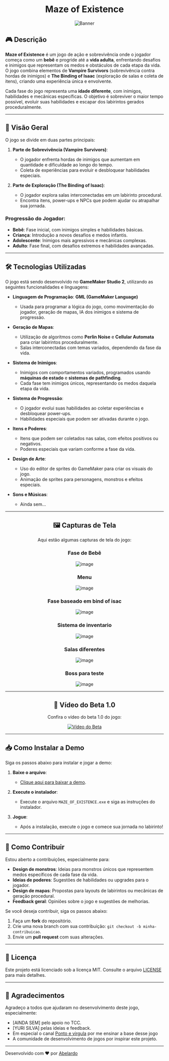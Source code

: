 <div align="center">
   
# Maze of Existence

![Banner](https://github.com/user-attachments/assets/4209a1bb-86f1-417b-879d-2e9cc8d25104)

 <!-- Adicione um banner visual aqui -->
</div>

## 🎮 Descrição

**Maze of Existence** é um jogo de ação e sobrevivência onde o jogador começa como um **bebê** e progride até a **vida adulta**, enfrentando desafios e inimigos que representam os medos e obstáculos de cada etapa da vida. O jogo combina elementos de **Vampire Survivors** (sobrevivência contra hordas de inimigos) e **The Binding of Isaac** (exploração de salas e coleta de itens), criando uma experiência única e envolvente.

Cada fase do jogo representa uma **idade diferente**, com inimigos, habilidades e mecânicas específicas. O objetivo é sobreviver o maior tempo possível, evoluir suas habilidades e escapar dos labirintos gerados proceduralmente.

---

## 🚀 Visão Geral

O jogo se divide em duas partes principais:
1. **Parte de Sobrevivência (Vampire Survivors)**:
   - O jogador enfrenta hordas de inimigos que aumentam em quantidade e dificuldade ao longo do tempo.
   - Coleta de experiências para evoluir e desbloquear habilidades especiais.

2. **Parte de Exploração (The Binding of Isaac)**:
   - O jogador explora salas interconectadas em um labirinto procedural.
   - Encontra itens, power-ups e NPCs que podem ajudar ou atrapalhar sua jornada.

### Progressão do Jogador:
- **Bebê**: Fase inicial, com inimigos simples e habilidades básicas.
- **Criança**: Introdução a novos desafios e medos infantis.
- **Adolescente**: Inimigos mais agressivos e mecânicas complexas.
- **Adulto**: Fase final, com desafios extremos e habilidades avançadas.

---

## 🛠️ Tecnologias Utilizadas

O jogo está sendo desenvolvido no **GameMaker Studio 2**, utilizando as seguintes funcionalidades e linguagens:

- **Linguagem de Programação**: **GML (GameMaker Language)**
  - Usada para programar a lógica do jogo, como movimentação do jogador, geração de mapas, IA dos inimigos e sistema de progressão.

- **Geração de Mapas**:
  - Utilização de algoritmos como **Perlin Noise** e **Cellular Automata** para criar labirintos proceduralmente.
  - Salas interconectadas com temas variados, dependendo da fase da vida.

- **Sistema de Inimigos**:
  - Inimigos com comportamentos variados, programados usando **máquinas de estado** e **sistemas de pathfinding**.
  - Cada fase tem inimigos únicos, representando os medos daquela etapa da vida.

- **Sistema de Progressão**:
  - O jogador evolui suas habilidades ao coletar experiências e desbloquear power-ups.
  - Habilidades especiais que podem ser ativadas durante o jogo.

- **Itens e Poderes**:
  - Itens que podem ser coletados nas salas, com efeitos positivos ou negativos.
  - Poderes especiais que variam conforme a fase da vida.

- **Design de Arte**:
  - Uso do editor de sprites do GameMaker para criar os visuais do jogo.
  - Animação de sprites para personagens, monstros e efeitos especiais.

- **Sons e Músicas**:
  - Ainda sem...

---
<div align="center">
   
## 🖼️ Capturas de Tela

Aqui estão algumas capturas de tela do jogo:

### Fase de Bebê
![image](https://github.com/user-attachments/assets/b6372f51-8244-496b-998f-5966677b421b)

### Menu
![image](https://github.com/user-attachments/assets/abefa89b-9c30-4afb-b0e1-96edf5aeeaa0)



### Fase baseado em bind of isac
![image](https://github.com/user-attachments/assets/07e3eddf-bed3-4805-9d1e-a376126ff0e1)

### Sistema de inventario
![image](https://github.com/user-attachments/assets/a8afa62a-3d5c-4d02-9308-887a18528989)


### Salas diferentes
![image](https://github.com/user-attachments/assets/05684f47-4d92-490f-86c3-a692c71e709e)


### Boss para teste
![image](https://github.com/user-attachments/assets/48aa86db-da06-4be0-8e07-705f7cdc0356)


</div>

---
<div align="center">
   
## 🎥 Vídeo do Beta 1.0

Confira o vídeo do beta 1.0 do jogo:

[![Vídeo do Beta](https://img.youtube.com/vi/3z6gc9FB7dg/0.jpg)](https://www.youtube.com/watch?v=3z6gc9FB7dg&t=28s)

---
</div>

## 📥 Como Instalar a Demo

Siga os passos abaixo para instalar e jogar a demo:

1. **Baixe o arquivo**:
   - [Clique aqui para baixar a demo](https://drive.google.com/file/d/13MptVvlLx8gzgrO_MtDW82ynJM82T_KS/view?usp=sharing).

2. **Execute o instalador**:
   - Execute o arquivo `MAZE_OF_EXISTENCE.exe` e siga as instruções do instalador.

3. **Jogue**:
   - Após a instalação, execute o jogo e comece sua jornada no labirinto!

---

## 🤝 Como Contribuir

Estou aberto a contribuições, especialmente para:
- **Design de monstros**: Ideias para monstros únicos que representem medos específicos de cada fase da vida.
- **Ideias de poderes**: Sugestões de habilidades ou upgrades para o jogador.
- **Design de mapas**: Propostas para layouts de labirintos ou mecânicas de geração procedural.
- **Feedback geral**: Opiniões sobre o jogo e sugestões de melhorias.

Se você deseja contribuir, siga os passos abaixo:

1. Faça um **fork** do repositório.
2. Crie uma nova branch com sua contribuição: `git checkout -b minha-contribuicao`.
3. Envie um **pull request** com suas alterações.

---

## 📄 Licença

Este projeto está licenciado sob a licença MIT. Consulte o arquivo [LICENSE](LICENSE) para mais detalhes.

---

## 🙌 Agradecimentos

Agradeço a todos que ajudaram no desenvolvimento deste jogo, especialmente:
- [AINDA SEM] pelo apoio no TCC.
- [YURI SILVA] pelas ideias e feedback.
- Em especial o canal [Ponto e virgula](https://www.youtube.com/c/PontoeVírgulaOficial) por me ensinar a base desse jogo
- A comunidade de desenvolvimento de jogos por inspirar este projeto.

---

Desenvolvido com ❤️ por [Abelardo](https://github.com/Abelardo-Matheus)
